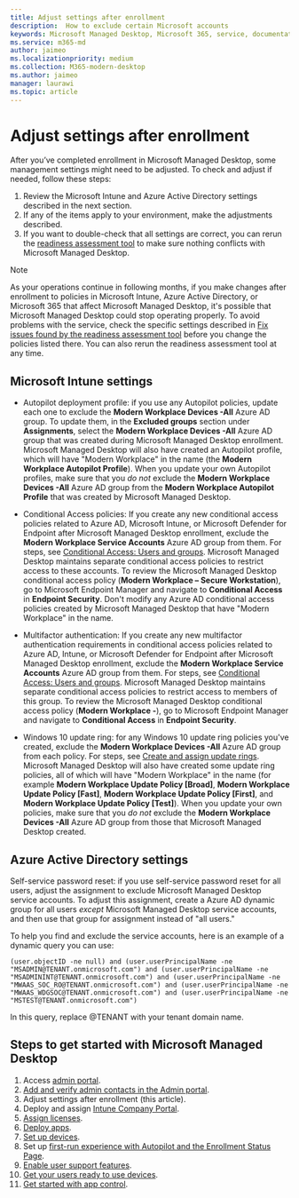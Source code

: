 ```yaml
---
title: Adjust settings after enrollment
description:  How to exclude certain Microsoft accounts
keywords: Microsoft Managed Desktop, Microsoft 365, service, documentation
ms.service: m365-md
author: jaimeo
ms.localizationpriority: medium
ms.collection: M365-modern-desktop
ms.author: jaimeo
manager: laurawi
ms.topic: article
---
```


# Adjust settings after enrollment

After you’ve completed enrollment in Microsoft Managed Desktop, some management settings might need to be adjusted. To check and adjust if needed, follow these steps:

1. Review the Microsoft Intune and Azure Active Directory settings described in the next section.
2. If any of the items apply to your environment, make the adjustments described.
3. If you want to double-check that all settings are correct, you can rerun the [readiness assessment tool](https://aka.ms/mmdart) to make sure nothing conflicts with Microsoft Managed Desktop.

> [!NOTE]
> As your operations continue in following months, if you make changes after enrollment to policies in Microsoft Intune, Azure Active Directory, or Microsoft 365 that affect Microsoft Managed Desktop, it's possible that Microsoft Managed Desktop could stop operating properly. To avoid problems with the service, check the specific settings described in [Fix issues found by the readiness assessment tool](../get-ready/readiness-assessment-fix.md) before you change the policies listed there. You can also rerun the readiness assessment tool at any time.


## Microsoft Intune settings

- Autopilot deployment profile: if you use any Autopilot policies, update each one to exclude the **Modern Workplace Devices -All** Azure AD group. To update them, in the **Excluded groups** section under **Assignments**, select the **Modern Workplace Devices -All** Azure AD group that was created during Microsoft Managed Desktop enrollment. Microsoft Managed Desktop will also have created an Autopilot profile, which will have "Modern Workplace" in the name (the **Modern Workplace Autopilot Profile**). When you update your own Autopilot profiles, make sure that you *do not* exclude the **Modern Workplace Devices -All** Azure AD group from the **Modern Workplace Autopilot Profile** that was created by Microsoft Managed Desktop.

- Conditional Access policies: If you create any new conditional access policies related to Azure AD, Microsoft Intune, or Microsoft Defender for Endpoint after Microsoft Managed Desktop enrollment, exclude the **Modern Workplace Service Accounts** Azure AD group from them. For steps, see [Conditional Access: Users and groups](/azure/active-directory/conditional-access/concept-conditional-access-users-groups). Microsoft Managed Desktop maintains separate conditional access policies to restrict access to these accounts. To review the Microsoft Managed Desktop conditional access policy (**Modern Workplace – Secure Workstation**), go to Microsoft Endpoint Manager and navigate to **Conditional Access** in **Endpoint Security**. Don't modify any Azure AD conditional access policies created by Microsoft Managed Desktop that have "Modern Workplace" in the name.

- Multifactor authentication: If you create any new multifactor authentication requirements in conditional access policies related to Azure AD, Intune, or Microsoft Defender for Endpoint after Microsoft Managed Desktop enrollment, exclude the **Modern Workplace Service Accounts** Azure AD group from them. For steps, see [Conditional Access: Users and groups](/azure/active-directory/conditional-access/concept-conditional-access-users-groups). Microsoft Managed Desktop maintains separate conditional access policies to restrict access to members of this group. To review the Microsoft Managed Desktop conditional access policy (**Modern Workplace -**), go to Microsoft Endpoint Manager and navigate to **Conditional Access** in **Endpoint Security**. 

- Windows 10 update ring: for any Windows 10 update ring policies you've created, exclude the **Modern Workplace Devices -All** Azure AD group from each policy. For steps, see [Create and assign update rings](/mem/intune/protect/windows-10-update-rings#create-and-assign-update-rings). Microsoft Managed Desktop will also have created some update ring policies, all of which will have "Modern Workplace" in the name (for example **Modern Workplace Update Policy [Broad]**, **Modern Workplace Update Policy [Fast]**, **Modern Workplace Update Policy [First]**, and **Modern Workplace Update Policy [Test]**). When you update your own policies, make sure that you *do not* exclude the **Modern Workplace Devices -All** Azure AD group from those that Microsoft Managed Desktop created.


## Azure Active Directory settings

Self-service password reset: if you use self-service password reset for all users, adjust the assignment to exclude Microsoft Managed Desktop service accounts. To adjust this assignment, create a Azure AD dynamic group for all users *except* Microsoft Managed Desktop service accounts, and then use that group for assignment instead of "all users."

To help you find and exclude the service accounts, here is an example of a dynamic query you can use:

```Console
(user.objectID -ne null) and (user.userPrincipalName -ne "MSADMIN@TENANT.onmicrosoft.com") and (user.userPrincipalName -ne "MSADMININT@TENANT.onmicrosoft.com") and (user.userPrincipalName -ne "MWAAS_SOC_RO@TENANT.onmicrosoft.com") and (user.userPrincipalName -ne "MWAAS_WDGSOC@TENANT.onmicrosoft.com") and (user.userPrincipalName -ne "MSTEST@TENANT.onmicrosoft.com")
```

In this query, replace @TENANT with your tenant domain name.



## Steps to get started with Microsoft Managed Desktop

1. Access [admin portal](access-admin-portal.md).
1. [Add and verify admin contacts in the Admin portal](add-admin-contacts.md).
1. Adjust settings after enrollment (this article).
1. Deploy and assign [Intune Company Portal](company-portal.md).
1. [Assign licenses](assign-licenses.md).
1. [Deploy apps](deploy-apps.md).
1. [Set up devices](set-up-devices.md).
1. Set up [first-run experience with Autopilot and the Enrollment Status Page](esp-first-run.md).
1. [Enable user support features](enable-support.md).
1. [Get your users ready to use devices](get-started-devices.md).
1. [Get started with app control](get-started-app-control.md).